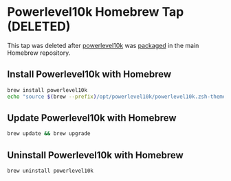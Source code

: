 # Powerlevel10k Homebrew Tap (DELETED)

This tap was deleted after
[powerlevel10k](https://github.com/romkatv/powerlevel10k) was
[packaged](https://formulae.brew.sh/formula/powerlevel10k) in the main Homebrew
repository.

## Install Powerlevel10k with Homebrew

```zsh
brew install powerlevel10k
echo "source $(brew --prefix)/opt/powerlevel10k/powerlevel10k.zsh-theme" >>~/.zshrc
```

## Update Powerlevel10k with Homebrew

```zsh
brew update && brew upgrade
```

## Uninstall Powerlevel10k with Homebrew

```zsh
brew uninstall powerlevel10k
```
